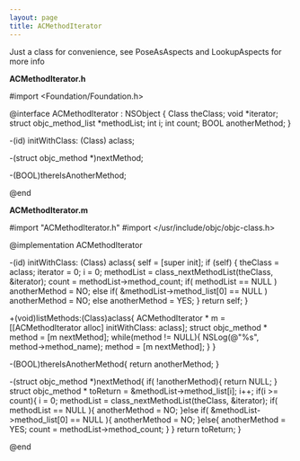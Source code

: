 ```yaml
---
layout: page
title: ACMethodIterator
---
```


Just a class for convenience, see PoseAsAspects and LookupAspects for more info


**ACMethodIterator.h**

    
 #import <Foundation/Foundation.h>
 
 @interface ACMethodIterator : NSObject {
     Class theClass;
     void *iterator;
     struct objc_method_list *methodList;
     int i;
     int count;
     BOOL anotherMethod;
 }
 
 -(id) initWithClass: (Class) aclass;
 
 -(struct objc_method *)nextMethod;
 
 -(BOOL)thereIsAnotherMethod;
 
 @end



**ACMethodIterator.m**

    
 #import "ACMethodIterator.h"
 #import </usr/include/objc/objc-class.h>
 
 @implementation ACMethodIterator
 
 -(id) initWithClass: (Class) aclass{
     self = [super init];
     if (self) {
         theClass = aclass;
         iterator = 0;
         i = 0;
         methodList = class_nextMethodList(theClass, &iterator);
         count = methodList->method_count;
         if( methodList == NULL )
             anotherMethod = NO;
         else if( &methodList->method_list[0] == NULL )
             anotherMethod = NO;
         else
             anotherMethod = YES;
     }
     return self;
 }
 
 +(void)listMethods:(Class)aclass{
     ACMethodIterator * m = [[ACMethodIterator alloc] initWithClass: aclass];
     struct objc_method * method = [m nextMethod];
     while(method != NULL){
         NSLog(@"%s", method->method_name);
         method = [m nextMethod];
     }
 }
 
 -(BOOL)thereIsAnotherMethod{
     return anotherMethod;
 }
 
 -(struct objc_method *)nextMethod{
     if( !anotherMethod){
         return NULL;
     }
     struct objc_method * toReturn = &methodList->method_list[i];
     i++;
     if(i >= count){
         i = 0;
         methodList = class_nextMethodList(theClass, &iterator);
         if( methodList == NULL ){
             anotherMethod = NO;
         }else if( &methodList->method_list[0] == NULL ){
             anotherMethod = NO;
         }else{
             anotherMethod = YES;
             count = methodList->method_count;
         }
     }
     return toReturn;
 }
 
 @end

